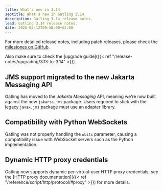 ```yaml
---
title: What's new in 3.14
seotitle: What's new in Gatling 3.14
description: Gatling 3.14 release notes.
lead: Gatling 3.14 release notes.
date: 2025-05-12T09:58:00+02:00
---
```


For more detailed release notes, including patch releases, please check the
[milestones on GitHub](https://github.com/gatling/gatling/milestones?state=closed).

Also make sure to check the [upgrade guide]({{< ref "/release-notes/upgrading/3.13-to-3.14" >}}).

## JMS support migrated to the new Jakarta Messaging API

Gatling has moved to the *Jakarta Messaging* API, meaning we're now built against the new `jakarta.jms` package.
Users required to stick with the legacy `javax.jms` package must use an adapter library.

## Compatibility with Python WebSockets

Gatling was not properly handling the `wbits` parameter, causing a compatibility issue with WebSocket servers such as the Python implementation.

## Dynamic HTTP proxy credentials

Gatling now supports dynamic per-virtual-user HTTP proxy credentials, see the [HTTP proxy documentation]({{< ref "/reference/script/http/protocol/#proxy" >}}) for more details.
